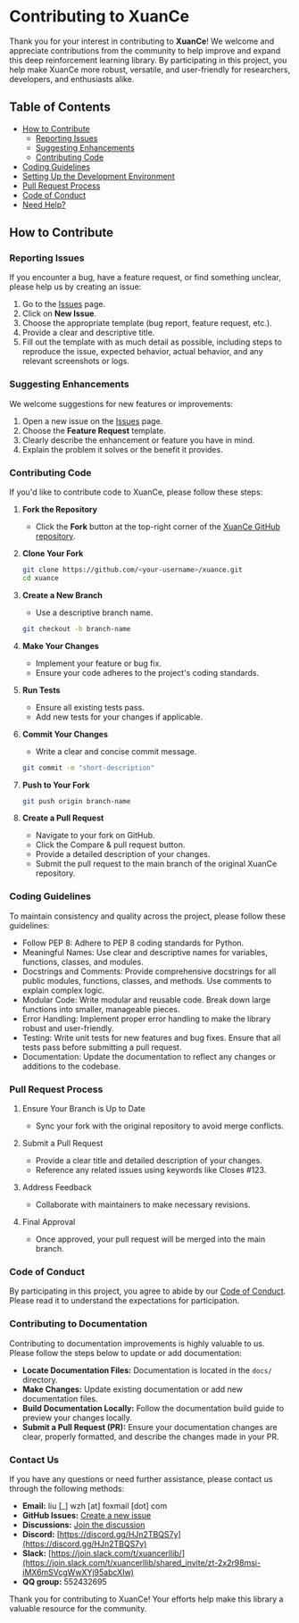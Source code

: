 # Contributing to XuanCe

Thank you for your interest in contributing to **XuanCe**! We welcome and appreciate contributions from the community to help improve and expand this deep reinforcement learning library. By participating in this project, you help make XuanCe more robust, versatile, and user-friendly for researchers, developers, and enthusiasts alike.

## Table of Contents

- [How to Contribute](#how-to-contribute)
  - [Reporting Issues](#reporting-issues)
  - [Suggesting Enhancements](#suggesting-enhancements)
  - [Contributing Code](#contributing-code)
- [Coding Guidelines](#coding-guidelines)
- [Setting Up the Development Environment](#setting-up-the-development-environment)
- [Pull Request Process](#pull-request-process)
- [Code of Conduct](#code-of-conduct)
- [Need Help?](#need-help)

## How to Contribute

### Reporting Issues

If you encounter a bug, have a feature request, or find something unclear, please help us by creating an issue:

1. Go to the [Issues](https://github.com/agi-brain/xuance/issues) page.
2. Click on **New Issue**.
3. Choose the appropriate template (bug report, feature request, etc.).
4. Provide a clear and descriptive title.
5. Fill out the template with as much detail as possible, including steps to reproduce the issue, expected behavior, actual behavior, and any relevant screenshots or logs.

### Suggesting Enhancements

We welcome suggestions for new features or improvements:

1. Open a new issue on the [Issues](https://github.com/agi-brain/xuance/issues) page.
2. Choose the **Feature Request** template.
3. Clearly describe the enhancement or feature you have in mind.
4. Explain the problem it solves or the benefit it provides.

### Contributing Code

If you'd like to contribute code to XuanCe, please follow these steps:

1. **Fork the Repository**
   - Click the **Fork** button at the top-right corner of the [XuanCe GitHub repository](https://github.com/agi-brain/xuance).
   
2. **Clone Your Fork**
   ```bash
   git clone https://github.com/<your-username>/xuance.git
   cd xuance

3. **Create a New Branch**
   - Use a descriptive branch name.
    
    ```bash
    git checkout -b branch-name
    ```
   
4. **Make Your Changes**
   - Implement your feature or bug fix.
   - Ensure your code adheres to the project's coding standards.

5. **Run Tests**
   - Ensure all existing tests pass. 
   - Add new tests for your changes if applicable.

6. **Commit Your Changes**
   - Write a clear and concise commit message.
   ```bash
   git commit -m "short-description"
   ```
   
7. **Push to Your Fork**
    ```bash
    git push origin branch-name
    ```
   
8. **Create a Pull Request**
   - Navigate to your fork on GitHub.
   - Click the Compare & pull request button.
   - Provide a detailed description of your changes.
   - Submit the pull request to the main branch of the original XuanCe repository.

### Coding Guidelines

To maintain consistency and quality across the project, please follow these guidelines:
- Follow PEP 8: Adhere to PEP 8 coding standards for Python.
- Meaningful Names: Use clear and descriptive names for variables, functions, classes, and modules.
- Docstrings and Comments: Provide comprehensive docstrings for all public modules, functions, classes, and methods. Use comments to explain complex logic.
- Modular Code: Write modular and reusable code. Break down large functions into smaller, manageable pieces.
- Error Handling: Implement proper error handling to make the library robust and user-friendly.
- Testing: Write unit tests for new features and bug fixes. Ensure that all tests pass before submitting a pull request.
- Documentation: Update the documentation to reflect any changes or additions to the codebase.

### Pull Request Process

1. Ensure Your Branch is Up to Date
   - Sync your fork with the original repository to avoid merge conflicts.

2. Submit a Pull Request
   - Provide a clear title and detailed description of your changes.
   - Reference any related issues using keywords like Closes #123.

3. Address Feedback
   - Collaborate with maintainers to make necessary revisions.
         
4. Final Approval
   - Once approved, your pull request will be merged into the main branch.

### Code of Conduct

By participating in this project, you agree to abide by our [Code of Conduct](CODE_OF_CONDUCT.md). 
Please read it to understand the expectations for participation.

### Contributing to Documentation

Contributing to documentation improvements is highly valuable to us. Please follow the steps below to update or add documentation:

- **Locate Documentation Files:** Documentation is located in the `docs/` directory.
- **Make Changes:** Update existing documentation or add new documentation files.
- **Build Documentation Locally:** Follow the documentation build guide to preview your changes locally.
- **Submit a Pull Request (PR):** Ensure your documentation changes are clear, properly formatted, and describe the changes made in your PR.

### Contact Us

If you have any questions or need further assistance, please contact us through the following methods:

- **Email:** liu [_] wzh [at] foxmail [dot] com
- **GitHub Issues:** [Create a new issue](https://github.com/agi-brain/xuance/issues)
- **Discussions:** [Join the discussion](https://github.com/agi-brain/xuance/discussions)
- **Discord:** [https://discord.gg/HJn2TBQS7y](https://discord.gg/HJn2TBQS7y)
- **Slack:** [https://join.slack.com/t/xuancerllib/](https://join.slack.com/t/xuancerllib/shared_invite/zt-2x2r98msi-iMX6mSVcgWwXYj95abcXIw)
- **QQ group:** 552432695

Thank you for contributing to XuanCe! Your efforts help make this library a valuable resource for the community.